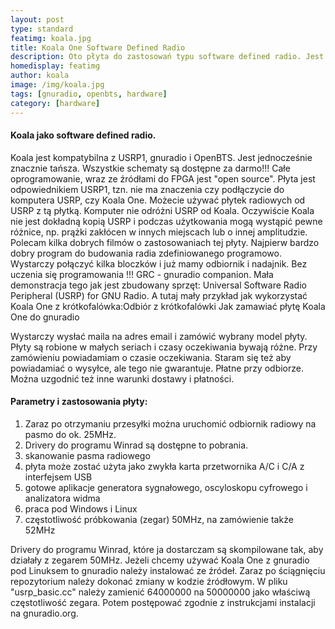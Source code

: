 ```yaml
---
layout: post
type: standard
featimg: koala.jpg
title: Koala One Software Defined Radio
description: Oto płyta do zastosowań typu software defined radio. Jest kompatybilna z OpenBTS i Gnuradio.
homedisplay: featimg
author: koala
image: /img/koala.jpg
tags: [gnuradio, openbts, hardware]
category: [hardware]
---
```

#### Koala jako software defined radio.
Koala jest kompatybilna z USRP1, gnuradio i OpenBTS. Jest jednocześnie znacznie tańsza. Wszystkie schematy są dostępne za darmo!!! Całe oprogramowanie, wraz ze źródłami do FPGA jest "open source".
Płyta jest odpowiednikiem USRP1, tzn. nie ma znaczenia czy podłączycie do komputera USRP, czy Koala One. Możecie używać płytek radiowych od USRP z tą płytką. Komputer nie odróżni USRP od Koala. Oczywiście Koala nie jest dokładną kopią USRP i podczas użytkowania mogą wystąpić pewne różnice, np. prążki zakłócen w innych miejscach lub o innej amplitudzie.
Polecam kilka dobrych filmów o zastosowaniach tej płyty. Najpierw bardzo dobry program do budowania radia zdefiniowanego programowo. Wystarczy połączyć kilka bloczków i już mamy odbiornik i nadajnik. Bez uczenia się programowania !!! GRC - gnuradio companion. Mała demonstracja tego jak jest zbudowany sprzęt: Universal Software Radio Peripheral (USRP) for GNU Radio. A tutaj mały przykład jak wykorzystać Koala One z krótkofalówka:Odbiór z krótkofalówki
Jak zamawiać płytę Koala One do gnuradio

Wystarczy wysłać maila na adres email i zamówić wybrany model płyty. Płyty są robione w małych seriach i czasy oczekiwania bywają różne. Przy zamówieniu powiadamiam o czasie oczekiwania. Staram się też aby powiadamiać o wysyłce, ale tego nie gwarantuje. Płatne przy odbiorze. Można uzgodnić też inne warunki dostawy i płatności.

#### Parametry i zastosowania płyty:

   1. Zaraz po otrzymaniu przesyłki można uruchomić odbiornik radiowy na pasmo do ok. 25MHz.
   1. Drivery do programu Winrad są dostępne to pobrania.
   1. skanowanie pasma radiowego
   1. płyta może zostać użyta jako zwykła karta przetwornika A/C i C/A z interfejsem USB
   1. gotowe aplikacje generatora sygnałowego, oscyloskopu cyfrowego i analizatora widma
   1. praca pod Windows i Linux
   1. częstotliwość próbkowania (zegar) 50MHz, na zamówienie także 52MHz

Drivery do programu Winrad, które ja dostarczam są skompilowane tak, aby działały z zegarem 50MHz. Jeżeli chcemy używać Koala One z gnuradio pod Linuksem to gnuradio należy instalować ze źródeł. Zaraz po ściągnięciu repozytorium należy dokonać zmiany w kodzie źródłowym. W pliku "usrp_basic.cc" należy zamienić 64000000 na 50000000 jako właściwą częstotliwość zegara. Potem postępować zgodnie z instrukcjami instalacji na gnuradio.org.
